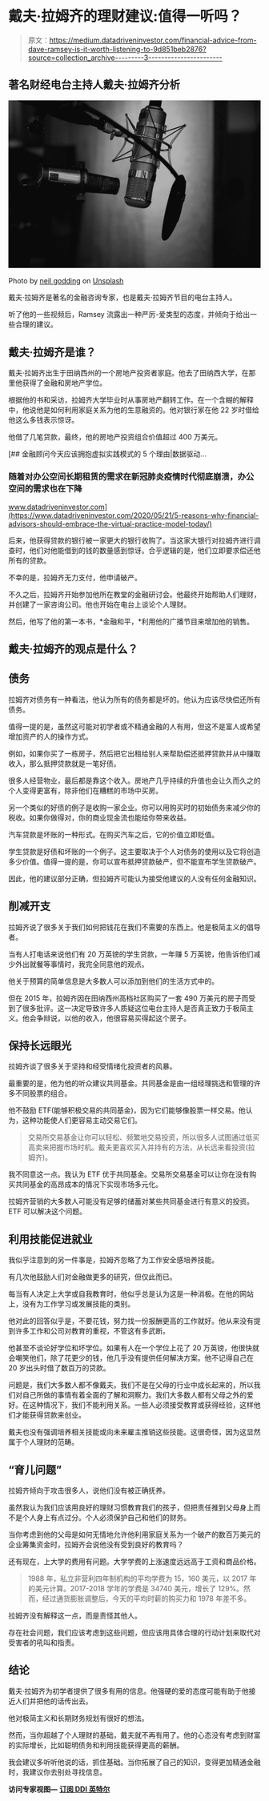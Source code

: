 # 戴夫·拉姆齐的理财建议:值得一听吗？

> 原文：<https://medium.datadriveninvestor.com/financial-advice-from-dave-ramsey-is-it-worth-listening-to-9d851beb2876?source=collection_archive---------3----------------------->

## 著名财经电台主持人戴夫·拉姆齐分析

![](img/214f8d37d7eb8cea7345bba67ca5a428.png)

Photo by [neil godding](https://unsplash.com/@neilgodding?utm_source=medium&utm_medium=referral) on [Unsplash](https://unsplash.com?utm_source=medium&utm_medium=referral)

戴夫·拉姆齐是著名的金融咨询专家，也是戴夫·拉姆齐节目的电台主持人。

听了他的一些视频后，Ramsey 流露出一种严厉-爱类型的态度，并倾向于给出一些合理的建议。

## 戴夫·拉姆齐是谁？

戴夫·拉姆齐出生于田纳西州的一个房地产投资者家庭。他去了田纳西大学，在那里他获得了金融和房地产学位。

根据他的书和采访，拉姆齐大学毕业时从事房地产翻转工作。在一个含糊的解释中，他说他是如何利用家庭关系为他的生意融资的。他对银行家在他 22 岁时借给他这么多钱表示惊讶。

他借了几笔贷款，最终，他的房地产投资组合价值超过 400 万美元。

[](https://www.datadriveninvestor.com/2020/05/21/5-reasons-why-financial-advisors-should-embrace-the-virtual-practice-model-today/) [## 金融顾问今天应该拥抱虚拟实践模式的 5 个理由|数据驱动…

### 随着对办公空间长期租赁的需求在新冠肺炎疫情时代彻底崩溃，办公空间的需求也在下降

www.datadriveninvestor.com](https://www.datadriveninvestor.com/2020/05/21/5-reasons-why-financial-advisors-should-embrace-the-virtual-practice-model-today/) 

后来，他获得贷款的银行被一家更大的银行收购了。当这家大银行对拉姆齐进行调查时，他们对他能借到的钱的数量感到惊讶。合乎逻辑的是，他们立即要求偿还他所有的贷款。

不幸的是，拉姆齐无力支付，他申请破产。

不久之后，拉姆齐开始参加他所在教堂的金融研讨会。他最终开始帮助人们理财，并创建了一家咨询公司。他也开始在电台上谈论个人理财。

然后，他写了他的第一本书，*金融和平，*利用他的广播节目来增加他的销售。

## 戴夫·拉姆齐的观点是什么？

## 债务

拉姆齐对债务有一种看法，他认为所有的债务都是坏的。他认为应该尽快偿还所有债务。

值得一提的是，虽然这可能对初学者或不精通金融的人有用，但这不是富人或希望增加资产的人的操作方式。

例如，如果你买了一栋房子，然后把它出租给别人来帮助偿还抵押贷款并从中赚取收入，那么抵押贷款就是一笔好债。

很多人经营物业，最后都是靠这个收入。房地产几乎持续的升值也会让久而久之的个人变得更富有，除非他们在糟糕的市场中买房。

另一个类似的好债的例子是收购一家企业。你可以用购买时的初始债务来减少你的税收。如果你做得对，你的商业现金流也能给你带来收益。

汽车贷款是坏账的一种形式。在购买汽车之后，它的价值立即贬值。

学生贷款是好债和坏账的一个例子。这主要取决于个人对债务的使用以及它将创造多少价值。值得一提的是，你可以宣布抵押贷款破产，但不能宣布学生贷款破产。

因此，他的建议部分正确，但拉姆齐可能认为接受他建议的人没有任何金融知识。

## 削减开支

拉姆齐说了很多关于我们如何把钱花在我们不需要的东西上。他是极简主义的倡导者。

当有人打电话来说他们有 20 万英镑的学生贷款，一年赚 5 万英镑，他告诉他们减少外出就餐等事情时，我完全同意他的观点。

他关于预算的简单信息是大多数人可以添加到他们的生活方式中的。

但在 2015 年，拉姆齐因在田纳西州高档社区购买了一套 490 万美元的房子而受到了很多批评。这一决定导致许多人质疑这位电台主持人是否真正致力于极简主义。他会争辩说，以他的收入，他很容易买得起这个房子。

## 保持长远眼光

拉姆齐谈了很多关于坚持和经受情绪化投资者的风暴。

最重要的是，他为他的听众建议共同基金。共同基金是由一组经理挑选和管理的许多不同股票的组合。

他不鼓励 ETF(能够积极交易的共同基金)，因为它们能够像股票一样交易。他认为，这种功能使人们更容易主动交易它们。

> 交易所交易基金让你可以轻松、频繁地交易投资，所以很多人试图通过低买高卖来把握市场时机。戴夫更喜欢买入并持有的方法，从长远来看投资(拉姆齐)。

我不同意这一点。我认为 ETF 优于共同基金。交易所交易基金可以让你在没有购买共同基金的高昂成本的情况下实现市场多元化。

拉姆齐营销的大多数人可能没有足够的储蓄对某些共同基金进行有意义的投资。ETF 可以解决这个问题。

## 利用技能促进就业

我似乎注意到的另一件事是，拉姆齐忽略了为工作安全感培养技能。

有几次他鼓励人们对金融做更多的研究，但仅此而已。

每当有人决定上大学或自我教育时，他似乎总是认为这是一种消极。在他的网站上，没有为工作学习或发展技能的类别。

他对此的回答似乎是，不要花钱，努力找一份报酬更高的工作就好。他从来没有提到许多工作和公司对教育的重视，不管这有多武断。

他甚至不谈论好学位和坏学位。如果有人在一个学位上花了 20 万英镑，他很快就会嘲笑他们，除了花更少的钱，他几乎没有提供任何解决方案。他不记得自己在 20 岁出头时借了数百万的贷款。

问题是，我们大多数人都不像戴夫。我们不是在父母的行业中成长起来的，所以我们对自己所做的事情有着全面的了解和洞察力。我们大多数人都有父母之外的爱好。在这种情况下，我们不能利用关系。一些人必须接受教育或获得经验，这样他们才能获得贷款来创业。

戴夫也没有强调培养相关技能或向未来雇主推销这些技能。这很奇怪，因为这显然属于个人理财的范畴。

## “育儿问题”

拉姆齐倾向于攻击很多人，说他们没有被正确抚养。

虽然我认为我们应该用良好的理财习惯教育我们的孩子，但把责任推到父母身上而不是个人身上有点过分。个人必须保护自己和他们的财务。

当你考虑到他的父母是如何无情地允许他利用家庭关系为一个破产的数百万美元的企业筹集资金时，拉姆齐会说他没有受到良好的教育吗？

还有现在，上大学的费用有问题。大学学费的上涨速度远远高于工资和商品价格。

> 1988 年，私立非营利四年制机构的平均学费为 15，160 美元，以 2017 年的美元计算。2017-2018 学年的学费是 34740 美元，增长了 129%。然而，经过通货膨胀调整后，今天的平均时薪的购买力和 1978 年差不多。

拉姆齐没有解释这一点，而是责怪其他人。

存在社会问题，我们应该考虑到这些问题，但应该用具体合理的行动计划来取代对受害者的吼叫和指责。

## 结论

戴夫·拉姆齐为初学者提供了很多有用的信息。他强硬的爱的态度可能有助于他接近人们并把他的话传出去。

他对极简主义和长期财务规划有很好的想法。

然而，当你超越了个人理财的基础，戴夫就不再有用了。他的心态没有考虑到财富的实际增长，比如聪明债务和利用技能获得更高的薪酬。

我会建议多听听他说的话，抓住基础。当你拓展了自己的知识，变得更加精通金融时，我建议你去别处寻找信息。

**访问专家视图—** [**订阅 DDI 英特尔**](https://datadriveninvestor.com/ddi-intel)